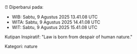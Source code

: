 ⏰ Diperbarui pada:
- WIB: Sabtu, 9 Agustus 2025 13.41.08 UTC
- WITA: Sabtu, 9 Agustus 2025 14.41.08 UTC
- WIT: Sabtu, 9 Agustus 2025 15.41.08 UTC

Kutipan Inspiratif:
"Law is born from despair of human nature."


Kategori: nature

